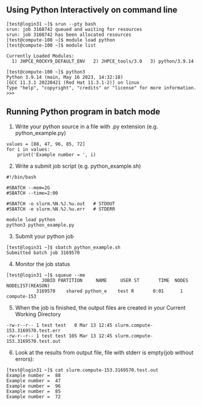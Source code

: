 ## Using Python Interactively on command line

```
[test@login31 ~]$ srun --pty bash
srun: job 3168742 queued and waiting for resources
srun: job 3168742 has been allocated resources
[test@compute-100 ~]$ module load python
[test@compute-100 ~]$ module list

Currently Loaded Modules:
  1) JHPCE_ROCKY9_DEFAULT_ENV   2) JHPCE_tools/3.0   3) python/3.9.14

[test@compute-100 ~]$ python3
Python 3.9.14 (main, May 16 2023, 14:32:18) 
[GCC 11.3.1 20220421 (Red Hat 11.3.1-2)] on linux
Type "help", "copyright", "credits" or "license" for more information.
>>> 
```

## Running Python program in batch mode

1. Write your python source in a file with .py extension (e.g. python_example.py)
```
values = [88, 47, 96, 85, 72]
for i in values:
    print('Example number = ', i)
```

2. Write a submit job script (e.g. python_example.sh)
```
#!/bin/bash

#SBATCH --mem=2G
#SBATCH --time=2:00

#SBATCH -o slurm.%N.%J.%u.out   # STDOUT
#SBATCH -e slurm.%N.%J.%u.err   # STDERR

module load python
python3 python_example.py
```

3. Submit your python job
```
[test@login31 ~]$ sbatch python_example.sh 
Submitted batch job 3169570
```

4. Monitor the job status
```
[test@login31 ~]$ squeue --me
             JOBID PARTITION     NAME     USER ST       TIME  NODES NODELIST(REASON)
           3169570    shared python_e    test R       0:01      1 compute-153
```

5. When the job is finished, the output files are created in your Current Working Directory
```
-rw-r--r-- 1 test test   0 Mar 13 12:45 slurm.compute-153.3169570.test.err
-rw-r--r-- 1 test test 105 Mar 13 12:45 slurm.compute-153.3169570.test.out
```

6. Look at the results from output file, file with stderr is empty(job without errors):
```
[test@login31 ~]$ cat slurm.compute-153.3169570.test.out
Example number =  88
Example number =  47
Example number =  96
Example number =  85
Example number =  72
```
